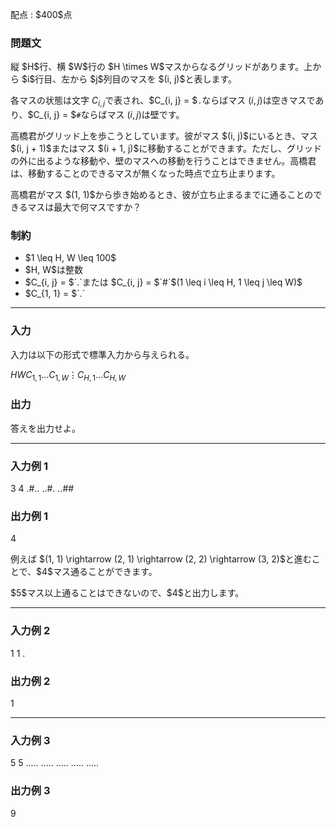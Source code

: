 
<div>

<span>

<span>

<p>
配点 : $400$点
</p>

<div>

<section>

### **問題文**

<p>
縦 $H$行、横 $W$行の $H \times W$マスからなるグリッドがあります。上から $i$行目、左から $j$列目のマスを $(i, j)$と表します。

各マスの状態は文字 $C_{i, j}$で表され、$C_{i, j} = $`.`ならばマス $(i, j)$は空きマスであり、$C_{i, j} = $`#`ならばマス $(i, j)$は壁です。
</p>

<p>
高橋君がグリッド上を歩こうとしています。彼がマス $(i, j)$にいるとき、マス $(i, j + 1)$またはマス $(i + 1, j)$に移動することができます。ただし、グリッドの外に出るような移動や、壁のマスへの移動を行うことはできません。高橋君は、移動することのできるマスが無くなった時点で立ち止まります。
</p>

<p>
高橋君がマス $(1, 1)$から歩き始めるとき、彼が立ち止まるまでに通ることのできるマスは最大で何マスですか？
</p>

</section>

</div>

<div>

<section>

### **制約**

<ul>

<li>
$1 \leq H, W \leq 100$
</li>

<li>
$H, W$は整数
</li>

<li>
$C_{i, j} = $`.`または $C_{i, j} = $`#`$(1 \leq i \leq H, 1 \leq j \leq W)$
</li>

<li>
$C_{1, 1} = $`.`
</li>

</ul>

</section>

</div>

---

<div>

<div>

<section>

### **入力**

<p>
入力は以下の形式で標準入力から与えられる。
</p>

<div>

$H$$W$$C_{1, 1} \ldots C_{1, W}$$\vdots$$C_{H, 1} \ldots C_{H, W}$
</div>

</section>

</div>

<div>

<section>

### **出力**

<p>
答えを出力せよ。
</p>

</section>

</div>

</div>

---

<div>

<section>

### **入力例 1**

<div>

3 4
.#..
..#.
..##

</div>

</section>

</div>

<div>

<section>

### **出力例 1**

<div>

4

</div>

<p>
例えば $(1, 1) \rightarrow (2, 1) \rightarrow (2, 2) \rightarrow (3, 2)$と進むことで、$4$マス通ることができます。
</p>

<p>
$5$マス以上通ることはできないので、$4$と出力します。
</p>

</section>

</div>

---

<div>

<section>

### **入力例 2**

<div>

1 1
.

</div>

</section>

</div>

<div>

<section>

### **出力例 2**

<div>

1

</div>

</section>

</div>

---

<div>

<section>

### **入力例 3**

<div>

5 5
.....
.....
.....
.....
.....

</div>

</section>

</div>

<div>

<section>

### **出力例 3**

<div>

9

</div>

</section>

</div>

</span>

</span>

</div>
